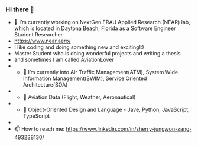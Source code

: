 ### Hi there 👋

- 🔭 I’m currently working on NextGen ERAU Applied Research (NEAR) lab, which is located in Daytona Beach, Florida as a Software Engineer Student Researcher
- https://www.near.aero/
- I like coding and doing something new and exciting!:)
- Master Student who is doing wonderful projects and writing a thesis
- and sometimes I am called AviationLover
- - 🌱 I’m currently into Air Traffic Management(ATM), System Wide Information Management(SWIM), Service Oriented Architecture(SOA)
- - 🌱                    Aviation Data (Flight, Weather, Aeronautical)
- - 🌱                    Object-Oriented Design and Language - Jave, Python, JavaScript, TypeScript
- 
- 📫 How to reach me: https://www.linkedin.com/in/sherry-jungwon-zang-493238130/


<!--
- 🌱 I’m currently learning ...
- 👯 I’m looking to collaborate on ...
- 🤔 I’m looking for help with ...
- 💬 Ask me about ...
- 😄 Pronouns: ...
- ⚡ Fun fact: ...
-->
